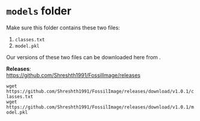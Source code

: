 # `models` folder
Make sure this folder contains these two files:
1.  `classes.txt`
2.  `model.pkl`

Our versions of these two files can be downloaded here from .       

**Releases**:     
https://github.com/Shreshth1991/FossilImage/releases

`wget https://github.com/Shreshth1991/FossilImage/releases/download/v1.0.1/classes.txt`  
`wget https://github.com/Shreshth1991/FossilImage/releases/download/v1.0.1/model.pkl`


